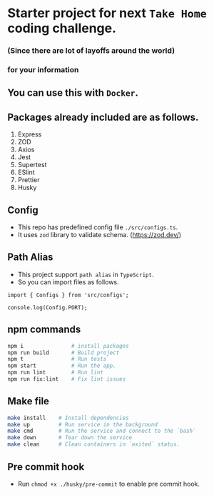 # Starter project for next `Take Home` coding challenge.
### (Since there are lot of layoffs around the world) 

### for your information

## You can use this with `Docker`.

## Packages already included are as follows.
1. Express
2. ZOD
3. Axios
4. Jest
5. Supertest
6. ESlint
7. Prettier
8. Husky

## Config

- This repo has predefined config file `./src/configs.ts`.
- It uses `zod` library to validate schema.
  (https://zod.dev/)

## Path Alias

- This project support `path alias` in `TypeScript`.
- So you can import files as follows.

```
import { Configs } from 'src/configs';

console.log(Config.PORT);
```

## npm commands

```sh
npm i               # install packages
npm run build       # Build project
npm t               # Run tests
npm start           # Run the app.
npm run lint        # Run lint
npm run fix:lint    # Fix lint issues
```

## Make file

```sh
make install    # Install dependencies
make up         # Run service in the background
make cmd        # Run the service and connect to the `bash`
make down       # Tear down the service
make clean      # Clean containers in `exited` status.
```

## Pre commit hook

- Run `chmod +x ./husky/pre-commit` to enable pre commit hook.
